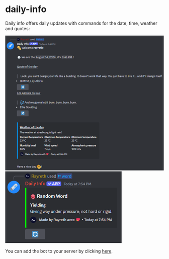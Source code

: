# daily-info

Daily info offers daily updates with commands for the date, time, weather and quotes:

![start command Preview Image](./img/1.png)
![random word command Preview Image](./img/2.png)

You can add the bot to your server by clicking [here](https://discord.com/application-directory/1102892265317335081).
